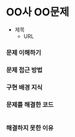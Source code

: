 # OO사 OO문제
- 제목
  - URL

### 문제 이해하기

### 문제 접근 방법

### 구현 배경 지식

### 문제를 해결한 코드
```java
```

### 해결하지 못한 이유
